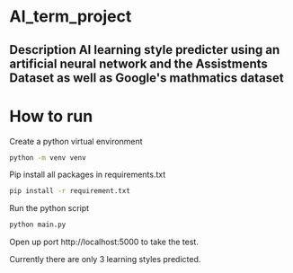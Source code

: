 # AI_term_project

## Description AI learning style predicter using an artificial neural network and the Assistments Dataset as well as Google's mathmatics dataset

# How to run

Create a python virtual environment
```bash
python -m venv venv
```

Pip install all packages in requirements.txt
```bash
pip install -r requirement.txt
```

Run the python script
```python
python main.py
```
Open up port http://localhost:5000 to take the test.

Currently there are only 3 learning styles predicted.

